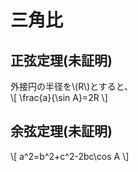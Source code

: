 # 三角比

## 正弦定理(未証明)
外接円の半径を\\(R\\)とすると、  
\\[
    \frac{a}{\sin A}=2R
\\]

## 余弦定理(未証明)
\\[
    a^2=b^2+c^2-2bc\cos A
\\]